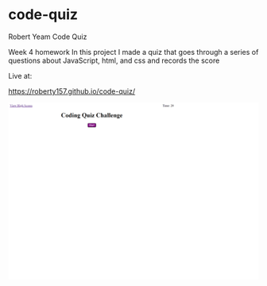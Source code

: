 # code-quiz
Robert Yeam
Code Quiz

Week 4 homework
In this project I made a quiz that goes through a series of questions about JavaScript, html, and css and records the score

Live at:

https://roberty157.github.io/code-quiz/

![Alt text](assets/images/roberty157.github.io_code-quiz_.png?raw=true "Title")
